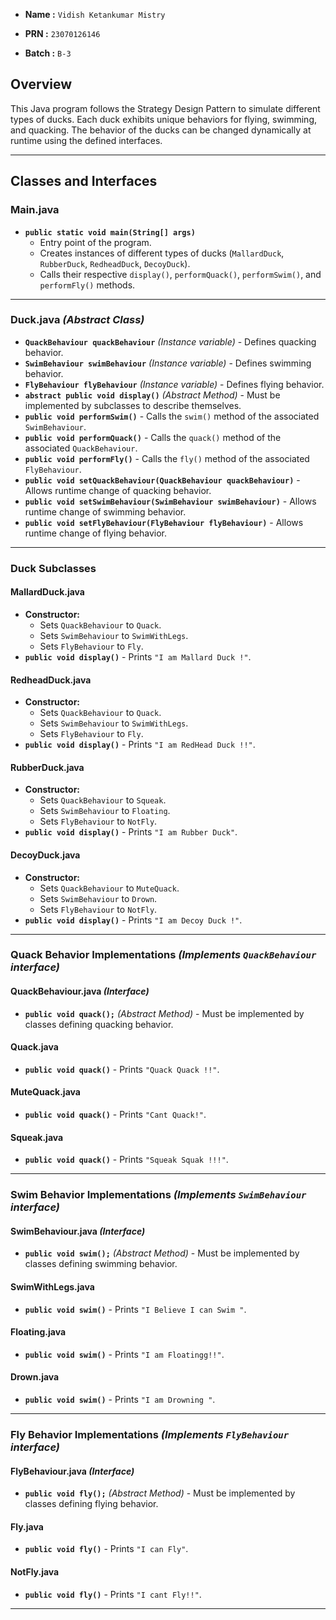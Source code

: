 - **Name :** `Vidish Ketankumar Mistry`

- **PRN :** `23070126146`  

- **Batch :** `B-3`  



## Overview
This Java program follows the Strategy Design Pattern to simulate different types of ducks. Each duck exhibits unique behaviors for flying, swimming, and quacking. The behavior of the ducks can be changed dynamically at runtime using the defined interfaces.

---
## Classes and Interfaces

### **Main.java**
- **`public static void main(String[] args)`**
  - Entry point of the program.
  - Creates instances of different types of ducks (`MallardDuck`, `RubberDuck`, `RedheadDuck`, `DecoyDuck`).
  - Calls their respective `display()`, `performQuack()`, `performSwim()`, and `performFly()` methods.

---

### **Duck.java** *(Abstract Class)*
- **`QuackBehaviour quackBehaviour`** *(Instance variable)* - Defines quacking behavior.
- **`SwimBehaviour swimBehaviour`** *(Instance variable)* - Defines swimming behavior.
- **`FlyBehaviour flyBehaviour`** *(Instance variable)* - Defines flying behavior.
- **`abstract public void display()`** *(Abstract Method)* - Must be implemented by subclasses to describe themselves.
- **`public void performSwim()`** - Calls the `swim()` method of the associated `SwimBehaviour`.
- **`public void performQuack()`** - Calls the `quack()` method of the associated `QuackBehaviour`.
- **`public void performFly()`** - Calls the `fly()` method of the associated `FlyBehaviour`.
- **`public void setQuackBehaviour(QuackBehaviour quackBehaviour)`** - Allows runtime change of quacking behavior.
- **`public void setSwimBehaviour(SwimBehaviour swimBehaviour)`** - Allows runtime change of swimming behavior.
- **`public void setFlyBehaviour(FlyBehaviour flyBehaviour)`** - Allows runtime change of flying behavior.

---

### **Duck Subclasses**

#### **MallardDuck.java**
- **Constructor:**
  - Sets `QuackBehaviour` to `Quack`.
  - Sets `SwimBehaviour` to `SwimWithLegs`.
  - Sets `FlyBehaviour` to `Fly`.
- **`public void display()`** - Prints `"I am Mallard Duck !"`.

#### **RedheadDuck.java**
- **Constructor:**
  - Sets `QuackBehaviour` to `Quack`.
  - Sets `SwimBehaviour` to `SwimWithLegs`.
  - Sets `FlyBehaviour` to `Fly`.
- **`public void display()`** - Prints `"I am RedHead Duck !!"`.

#### **RubberDuck.java**
- **Constructor:**
  - Sets `QuackBehaviour` to `Squeak`.
  - Sets `SwimBehaviour` to `Floating`.
  - Sets `FlyBehaviour` to `NotFly`.
- **`public void display()`** - Prints `"I am Rubber Duck"`.

#### **DecoyDuck.java**
- **Constructor:**
  - Sets `QuackBehaviour` to `MuteQuack`.
  - Sets `SwimBehaviour` to `Drown`.
  - Sets `FlyBehaviour` to `NotFly`.
- **`public void display()`** - Prints `"I am Decoy Duck !"`.

---

### **Quack Behavior Implementations** *(Implements `QuackBehaviour` interface)*

#### **QuackBehaviour.java** *(Interface)*
- **`public void quack();`** *(Abstract Method)* - Must be implemented by classes defining quacking behavior.

#### **Quack.java**
- **`public void quack()`** - Prints `"Quack Quack !!"`.

#### **MuteQuack.java**
- **`public void quack()`** - Prints `"Cant Quack!"`.

#### **Squeak.java**
- **`public void quack()`** - Prints `"Squeak Squak !!!"`.

---

### **Swim Behavior Implementations** *(Implements `SwimBehaviour` interface)*

#### **SwimBehaviour.java** *(Interface)*
- **`public void swim();`** *(Abstract Method)* - Must be implemented by classes defining swimming behavior.

#### **SwimWithLegs.java**
- **`public void swim()`** - Prints `"I Believe I can Swim "`.

#### **Floating.java**
- **`public void swim()`** - Prints `"I am Floatingg!!"`.

#### **Drown.java**
- **`public void swim()`** - Prints `"I am Drowning "`.

---

### **Fly Behavior Implementations** *(Implements `FlyBehaviour` interface)*

#### **FlyBehaviour.java** *(Interface)*
- **`public void fly();`** *(Abstract Method)* - Must be implemented by classes defining flying behavior.

#### **Fly.java**
- **`public void fly()`** - Prints `"I can Fly"`.

#### **NotFly.java**
- **`public void fly()`** - Prints `"I cant Fly!!"`.

---

